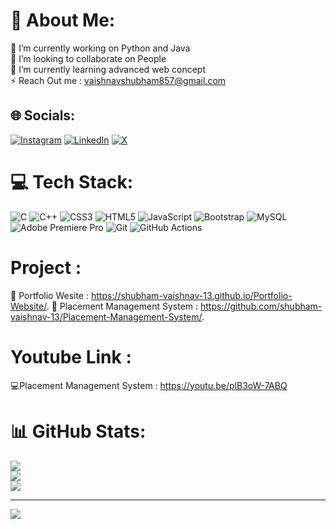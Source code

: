# 💫 About Me:
🔭 I’m currently working on Python and Java <br>👯 I’m looking to collaborate on People<br>🌱 I’m currently learning advanced web concept<br>⚡ Reach Out me : vaishnavshubham857@gmail.com


## 🌐 Socials:
[![Instagram](https://img.shields.io/badge/Instagram-%23E4405F.svg?logo=Instagram&logoColor=white)](https://instagram.com/shubham._13._) [![LinkedIn](https://img.shields.io/badge/LinkedIn-%230077B5.svg?logo=linkedin&logoColor=white)](https://linkedin.com/in/shubham-vaishnav2313) [![X](https://img.shields.io/badge/X-black.svg?logo=X&logoColor=white)](https://x.com/ShubhamVai1934) 

# 💻 Tech Stack:
![C](https://img.shields.io/badge/c-%2300599C.svg?style=for-the-badge&logo=c&logoColor=white) ![C++](https://img.shields.io/badge/c++-%2300599C.svg?style=for-the-badge&logo=c%2B%2B&logoColor=white) ![CSS3](https://img.shields.io/badge/css3-%231572B6.svg?style=for-the-badge&logo=css3&logoColor=white) ![HTML5](https://img.shields.io/badge/html5-%23E34F26.svg?style=for-the-badge&logo=html5&logoColor=white) ![JavaScript](https://img.shields.io/badge/javascript-%23323330.svg?style=for-the-badge&logo=javascript&logoColor=%23F7DF1E) ![Bootstrap](https://img.shields.io/badge/bootstrap-%238511FA.svg?style=for-the-badge&logo=bootstrap&logoColor=white) ![MySQL](https://img.shields.io/badge/mysql-4479A1.svg?style=for-the-badge&logo=mysql&logoColor=white) ![Adobe Premiere Pro](https://img.shields.io/badge/Adobe%20Premiere%20Pro-9999FF.svg?style=for-the-badge&logo=Adobe%20Premiere%20Pro&logoColor=white) ![Git](https://img.shields.io/badge/git-%23F05033.svg?style=for-the-badge&logo=git&logoColor=white) ![GitHub Actions](https://img.shields.io/badge/github%20actions-%232671E5.svg?style=for-the-badge&logo=githubactions&logoColor=white)

# Project :
📌 Portfolio Wesite : https://shubham-vaishnav-13.github.io/Portfolio-Website/.
📌 Placement Management System : https://github.com/shubham-vaishnav-13/Placement-Management-System/.

# Youtube Link : 
💻Placement Management System : https://youtu.be/plB3oW-7ABQ

# 📊 GitHub Stats:
![](https://github-readme-stats.vercel.app/api?username=shubham-vaishnav-13&theme=dark&hide_border=false&include_all_commits=false&count_private=false)<br/>
![](https://github-readme-streak-stats.herokuapp.com/?user=shubham-vaishnav-13&theme=dark&hide_border=false)<br/>
![](https://github-readme-stats.vercel.app/api/top-langs/?username=shubham-vaishnav-13&theme=dark&hide_border=false&include_all_commits=false&count_private=false&layout=compact)

---
[![](https://visitcount.itsvg.in/api?id=shubham-vaishnav-13&icon=0&color=0)](https://visitcount.itsvg.in)

<!-- Proudly created with GPRM ( https://gprm.itsvg.in ) -->
